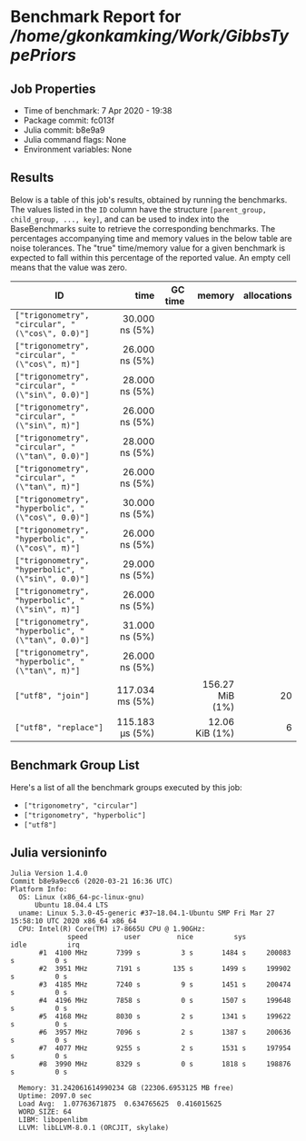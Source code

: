 # Benchmark Report for */home/gkonkamking/Work/GibbsTypePriors*

## Job Properties
* Time of benchmark: 7 Apr 2020 - 19:38
* Package commit: fc013f
* Julia commit: b8e9a9
* Julia command flags: None
* Environment variables: None

## Results
Below is a table of this job's results, obtained by running the benchmarks.
The values listed in the `ID` column have the structure `[parent_group, child_group, ..., key]`, and can be used to
index into the BaseBenchmarks suite to retrieve the corresponding benchmarks.
The percentages accompanying time and memory values in the below table are noise tolerances. The "true"
time/memory value for a given benchmark is expected to fall within this percentage of the reported value.
An empty cell means that the value was zero.

| ID                                                 | time            | GC time | memory          | allocations |
|----------------------------------------------------|----------------:|--------:|----------------:|------------:|
| `["trigonometry", "circular", "(\"cos\", 0.0)"]`   |  30.000 ns (5%) |         |                 |             |
| `["trigonometry", "circular", "(\"cos\", π)"]`     |  26.000 ns (5%) |         |                 |             |
| `["trigonometry", "circular", "(\"sin\", 0.0)"]`   |  28.000 ns (5%) |         |                 |             |
| `["trigonometry", "circular", "(\"sin\", π)"]`     |  26.000 ns (5%) |         |                 |             |
| `["trigonometry", "circular", "(\"tan\", 0.0)"]`   |  28.000 ns (5%) |         |                 |             |
| `["trigonometry", "circular", "(\"tan\", π)"]`     |  26.000 ns (5%) |         |                 |             |
| `["trigonometry", "hyperbolic", "(\"cos\", 0.0)"]` |  30.000 ns (5%) |         |                 |             |
| `["trigonometry", "hyperbolic", "(\"cos\", π)"]`   |  26.000 ns (5%) |         |                 |             |
| `["trigonometry", "hyperbolic", "(\"sin\", 0.0)"]` |  29.000 ns (5%) |         |                 |             |
| `["trigonometry", "hyperbolic", "(\"sin\", π)"]`   |  26.000 ns (5%) |         |                 |             |
| `["trigonometry", "hyperbolic", "(\"tan\", 0.0)"]` |  31.000 ns (5%) |         |                 |             |
| `["trigonometry", "hyperbolic", "(\"tan\", π)"]`   |  26.000 ns (5%) |         |                 |             |
| `["utf8", "join"]`                                 | 117.034 ms (5%) |         | 156.27 MiB (1%) |          20 |
| `["utf8", "replace"]`                              | 115.183 μs (5%) |         |  12.06 KiB (1%) |           6 |

## Benchmark Group List
Here's a list of all the benchmark groups executed by this job:

- `["trigonometry", "circular"]`
- `["trigonometry", "hyperbolic"]`
- `["utf8"]`

## Julia versioninfo
```
Julia Version 1.4.0
Commit b8e9a9ecc6 (2020-03-21 16:36 UTC)
Platform Info:
  OS: Linux (x86_64-pc-linux-gnu)
      Ubuntu 18.04.4 LTS
  uname: Linux 5.3.0-45-generic #37~18.04.1-Ubuntu SMP Fri Mar 27 15:58:10 UTC 2020 x86_64 x86_64
  CPU: Intel(R) Core(TM) i7-8665U CPU @ 1.90GHz: 
              speed         user         nice          sys         idle          irq
       #1  4100 MHz       7399 s          3 s       1484 s     200083 s          0 s
       #2  3951 MHz       7191 s        135 s       1499 s     199902 s          0 s
       #3  4185 MHz       7240 s          9 s       1451 s     200474 s          0 s
       #4  4196 MHz       7858 s          0 s       1507 s     199648 s          0 s
       #5  4168 MHz       8030 s          2 s       1341 s     199622 s          0 s
       #6  3957 MHz       7096 s          2 s       1387 s     200636 s          0 s
       #7  4077 MHz       9255 s          2 s       1531 s     197954 s          0 s
       #8  3990 MHz       8329 s          0 s       1818 s     198876 s          0 s
       
  Memory: 31.242061614990234 GB (22306.6953125 MB free)
  Uptime: 2097.0 sec
  Load Avg:  1.07763671875  0.634765625  0.416015625
  WORD_SIZE: 64
  LIBM: libopenlibm
  LLVM: libLLVM-8.0.1 (ORCJIT, skylake)
```